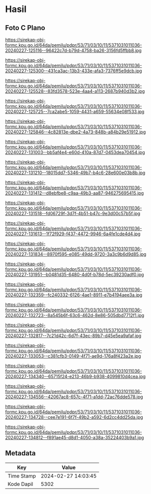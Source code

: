 # Hasil

## Foto C Plano

https://sirekap-obj-formc.kpu.go.id/64da/pemilu/pdpr/53/71/03/10/11/5371031011036-20240227-125116--96422c7d-b79d-4758-ba26-3156fd5ffbb8.jpg

https://sirekap-obj-formc.kpu.go.id/64da/pemilu/pdpr/53/71/03/10/11/5371031011036-20240227-125300--431ca3ac-13b3-433e-afa3-7376ff5e9dcb.jpg

https://sirekap-obj-formc.kpu.go.id/64da/pemilu/pdpr/53/71/03/10/11/5371031011036-20240227-125528--83fd3578-523e-4aa4-a113-2687b940d3b2.jpg

https://sirekap-obj-formc.kpu.go.id/64da/pemilu/pdpr/53/71/03/10/11/5371031011036-20240227-125725--7ca2abe5-1059-4431-a659-55634e08f533.jpg

https://sirekap-obj-formc.kpu.go.id/64da/pemilu/pdpr/53/71/03/10/11/5371031011036-20240227-125846--4c82813e-dbe2-4a73-848b-a84b29e51912.jpg

https://sirekap-obj-formc.kpu.go.id/64da/pemilu/pdpr/53/71/03/10/11/5371031011036-20240227-131003--bb5af4e4-e60d-410a-87d7-0453dea70454.jpg

https://sirekap-obj-formc.kpu.go.id/64da/pemilu/pdpr/53/71/03/10/11/5371031011036-20240227-131210--18015dd7-5346-49b7-b4c6-28e600e03b8b.jpg

https://sirekap-obj-formc.kpu.go.id/64da/pemilu/pdpr/53/71/03/10/11/5371031011036-20240227-131412--d8ebfbe8-c9aa-49b3-aa87-946275695415.jpg

https://sirekap-obj-formc.kpu.go.id/64da/pemilu/pdpr/53/71/03/10/11/5371031011036-20240227-131518--fd06729f-3d7f-4b51-b47c-9e3d00c57b5f.jpg

https://sirekap-obj-formc.kpu.go.id/64da/pemilu/pdpr/53/71/03/10/11/5371031011036-20240227-131613--1f72f929-f437-4472-9946-6a4fe1cde4d4.jpg

https://sirekap-obj-formc.kpu.go.id/64da/pemilu/pdpr/53/71/03/10/11/5371031011036-20240227-131834--8970f595-e085-49dd-9720-3a3c9b6d9d85.jpg

https://sirekap-obj-formc.kpu.go.id/64da/pemilu/pdpr/53/71/03/10/11/5371031011036-20240227-131951--b0481d35-6480-4d0f-b78d-5ec39230adf0.jpg

https://sirekap-obj-formc.kpu.go.id/64da/pemilu/pdpr/53/71/03/10/11/5371031011036-20240227-132359--fc240332-6126-4ae1-8911-e7b4194aee3a.jpg

https://sirekap-obj-formc.kpu.go.id/64da/pemilu/pdpr/53/71/03/10/11/5371031011036-20240227-132723--8a545b6f-63c6-462d-8e86-505dbd7712f1.jpg

https://sirekap-obj-formc.kpu.go.id/64da/pemilu/pdpr/53/71/03/10/11/5371031011036-20240227-132817--7c21d42c-6d7f-43ec-89b7-d45e5ea9afaf.jpg

https://sirekap-obj-formc.kpu.go.id/64da/pemilu/pdpr/53/71/03/10/11/5371031011036-20240227-133053--c381cfb3-0149-4f71-ae9d-176a8f423a2e.jpg

https://sirekap-obj-formc.kpu.go.id/64da/pemilu/pdpr/53/71/03/10/11/5371031011036-20240227-134340--65715f24-e213-46b9-b938-4099810d4cea.jpg

https://sirekap-obj-formc.kpu.go.id/64da/pemilu/pdpr/53/71/03/10/11/5371031011036-20240227-134556--42067ac8-657c-4f71-a1dd-72ac76dde578.jpg

https://sirekap-obj-formc.kpu.go.id/64da/pemilu/pdpr/53/71/03/10/11/5371031011036-20240227-134728--cee7e191-6f7f-49b2-a592-6d2cc4dd25da.jpg

https://sirekap-obj-formc.kpu.go.id/64da/pemilu/pdpr/53/71/03/10/11/5371031011036-20240227-134812--f891ae45-d8d1-4050-a38a-35224403b9a1.jpg


## Metadata

| Key        | Value               |
| ---------- | ------------------- |
| Time Stamp | 2024-02-27 14:03:45 |
| Kode Dapil | 5302                |




